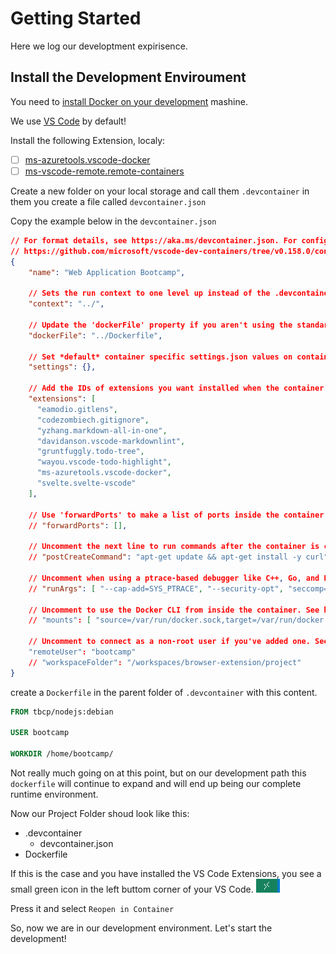 # Getting Started

Here we log our developtment expirisence.

## Install the Development Enviroument

You need to [install Docker on your development](https://www.docker.com/get-started) mashine.

We use [VS Code](https://code.visualstudio.com/) by default!

Install the following Extension, localy:

- [ ] [ms-azuretools.vscode-docker](https://marketplace.visualstudio.com/items?itemName=ms-azuretools.vscode-docker)
- [ ] [ms-vscode-remote.remote-containers](https://marketplace.visualstudio.com/items?itemName=ms-vscode-remote.remote-containers)

Create a new folder on your local storage and call them `.devcontainer` in them you create a file called `devcontainer.json`

Copy the example below in the `devcontainer.json`

```json
// For format details, see https://aka.ms/devcontainer.json. For config options, see the README at:
// https://github.com/microsoft/vscode-dev-containers/tree/v0.158.0/containers/docker-existing-dockerfile
{
    "name": "Web Application Bootcamp",

    // Sets the run context to one level up instead of the .devcontainer folder.
    "context": "../",

    // Update the 'dockerFile' property if you aren't using the standard 'Dockerfile' filename.
    "dockerFile": "../Dockerfile",

    // Set *default* container specific settings.json values on container create.
    "settings": {},

    // Add the IDs of extensions you want installed when the container is created.
    "extensions": [
      "eamodio.gitlens",
      "codezombiech.gitignore",
      "yzhang.markdown-all-in-one",
      "davidanson.vscode-markdownlint",
      "gruntfuggly.todo-tree",
      "wayou.vscode-todo-highlight",
      "ms-azuretools.vscode-docker",
      "svelte.svelte-vscode"
    ],

    // Use 'forwardPorts' to make a list of ports inside the container available locally.
    // "forwardPorts": [],

    // Uncomment the next line to run commands after the container is created - for example installing curl.
    // "postCreateCommand": "apt-get update && apt-get install -y curl",

    // Uncomment when using a ptrace-based debugger like C++, Go, and Rust
    // "runArgs": [ "--cap-add=SYS_PTRACE", "--security-opt", "seccomp=unconfined" ],

    // Uncomment to use the Docker CLI from inside the container. See https://aka.ms/vscode-remote/samples/docker-from-docker.
    // "mounts": [ "source=/var/run/docker.sock,target=/var/run/docker.sock,type=bind" ],

    // Uncomment to connect as a non-root user if you've added one. See https://aka.ms/vscode-remote/containers/non-root.
    "remoteUser": "bootcamp"
    // "workspaceFolder": "/workspaces/browser-extension/project"
}
```

create a `Dockerfile` in the parent folder of `.devcontainer` with this content.

```dockerfile
FROM tbcp/nodejs:debian

USER bootcamp

WORKDIR /home/bootcamp/
```

Not really much going on at this point, but on our development path this `dockerfile` will continue to expand and will end up being our complete runtime environment.

Now our Project Folder shoud look like this:

- .devcontainer
  - devcontainer.json
- Dockerfile

If this is the case and you have installed the VS Code Extensions, you see a small green icon in the left buttom corner of your VS Code. ![vscode_remote_window](_media/vscode_remote_window.PNG)

Press it and select `Reopen in Container`

So, now we are in our development environment. Let's start the development!
